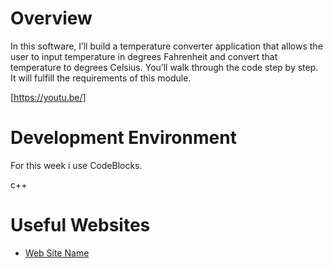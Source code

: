 # Overview

In this software, I’ll build a temperature converter application that allows the user
to input temperature in degrees Fahrenheit and convert that temperature to degrees Celsius.
You’ll walk through the code step by step. It will fulfill the requirements of this module.


[https://youtu.be/]

# Development Environment

For this week i use CodeBlocks.

c++

# Useful Websites


* [Web Site Name](https://www.w3schools.com/cpp/default.asp)
